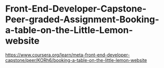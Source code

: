 # Front-End-Developer-Capstone-Peer-graded-Assignment-Booking-a-table-on-the-Little-Lemon-website
https://www.coursera.org/learn/meta-front-end-developer-capstone/peer/KORh6/booking-a-table-on-the-little-lemon-website
